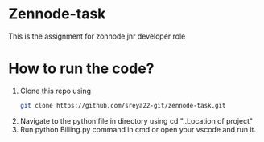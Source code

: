# Zennode-task
This is the assignment for zonnode jnr developer role
# How to run the code?
1. Clone this repo using
   ```bash
   git clone https://github.com/sreya22-git/zennode-task.git
   ```
2. Navigate to the python file in directory using cd "..Location of project"
3. Run python Billing.py command in cmd or open your vscode and run it.
